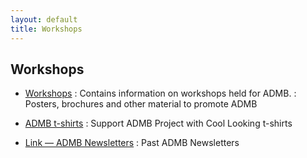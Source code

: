 ```yaml
---
layout: default
title: Workshops
---
```


Workshops
--------

* [Workshops](workshops/)
: Contains information on workshops held for ADMB.
: Posters, brochures and other material to promote ADMB

* [ADMB t-shirts](admb-t-shirts/)
: Support ADMB Project with Cool Looking t-shirts

* [Link &mdash; ADMB Newsletters](http://admb-foundation.org/?page_id=39)
: Past ADMB Newsletters
